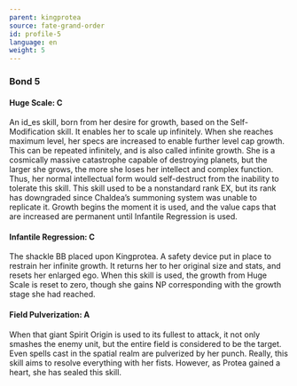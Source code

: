```yaml
---
parent: kingprotea
source: fate-grand-order
id: profile-5
language: en
weight: 5
---
```


### Bond 5

#### Huge Scale: C

An id_es skill, born from her desire for growth, based on the Self-Modification skill. It enables her to scale up infinitely. When she reaches maximum level, her specs are increased to enable further level cap growth. This can be repeated infinitely, and is also called infinite growth. She is a cosmically massive catastrophe capable of destroying planets, but the larger she grows, the more she loses her intellect and complex function. Thus, her normal intellectual form would self-destruct from the inability to tolerate this skill.
This skill used to be a nonstandard rank EX, but its rank has downgraded since Chaldea’s summoning system was unable to replicate it. Growth begins the moment it is used, and the value caps that are increased are permanent until Infantile Regression is used.

#### Infantile Regression: C

The shackle BB placed upon Kingprotea. A safety device put in place to restrain her infinite growth. It returns her to her original size and stats, and resets her enlarged ego. When this skill is used, the growth from Huge Scale is reset to zero, though she gains NP corresponding with the growth stage she had reached.

#### Field Pulverization: A

When that giant Spirit Origin is used to its fullest to attack, it not only smashes the enemy unit, but the entire field is considered to be the target. Even spells cast in the spatial realm are pulverized by her punch. Really, this skill aims to resolve everything with her fists. However, as Protea gained a heart, she has sealed this skill.
